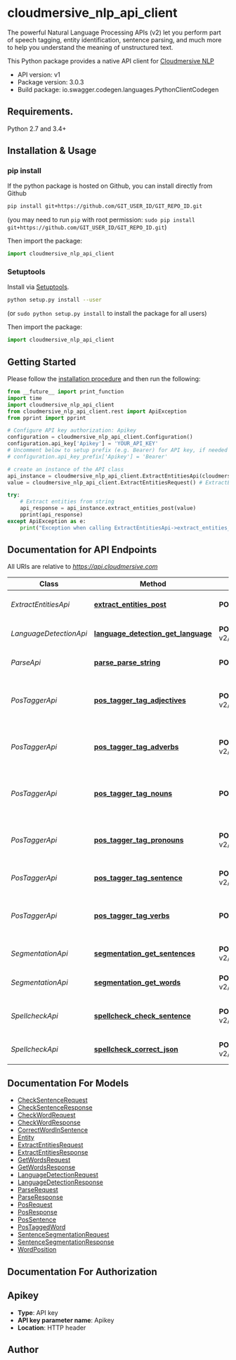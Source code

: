 # cloudmersive_nlp_api_client
The powerful Natural Language Processing APIs (v2) let you perform part of speech tagging, entity identification, sentence parsing, and much more to help you understand the meaning of unstructured text.

This Python package provides a native API client for [Cloudmersive NLP](https://www.cloudmersive.com/nlp-api)

- API version: v1
- Package version: 3.0.3
- Build package: io.swagger.codegen.languages.PythonClientCodegen

## Requirements.

Python 2.7 and 3.4+

## Installation & Usage
### pip install

If the python package is hosted on Github, you can install directly from Github

```sh
pip install git+https://github.com/GIT_USER_ID/GIT_REPO_ID.git
```
(you may need to run `pip` with root permission: `sudo pip install git+https://github.com/GIT_USER_ID/GIT_REPO_ID.git`)

Then import the package:
```python
import cloudmersive_nlp_api_client 
```

### Setuptools

Install via [Setuptools](http://pypi.python.org/pypi/setuptools).

```sh
python setup.py install --user
```
(or `sudo python setup.py install` to install the package for all users)

Then import the package:
```python
import cloudmersive_nlp_api_client
```

## Getting Started

Please follow the [installation procedure](#installation--usage) and then run the following:

```python
from __future__ import print_function
import time
import cloudmersive_nlp_api_client
from cloudmersive_nlp_api_client.rest import ApiException
from pprint import pprint

# Configure API key authorization: Apikey
configuration = cloudmersive_nlp_api_client.Configuration()
configuration.api_key['Apikey'] = 'YOUR_API_KEY'
# Uncomment below to setup prefix (e.g. Bearer) for API key, if needed
# configuration.api_key_prefix['Apikey'] = 'Bearer'

# create an instance of the API class
api_instance = cloudmersive_nlp_api_client.ExtractEntitiesApi(cloudmersive_nlp_api_client.ApiClient(configuration))
value = cloudmersive_nlp_api_client.ExtractEntitiesRequest() # ExtractEntitiesRequest | Input string

try:
    # Extract entities from string
    api_response = api_instance.extract_entities_post(value)
    pprint(api_response)
except ApiException as e:
    print("Exception when calling ExtractEntitiesApi->extract_entities_post: %s\n" % e)

```

## Documentation for API Endpoints

All URIs are relative to *https://api.cloudmersive.com*

Class | Method | HTTP request | Description
------------ | ------------- | ------------- | -------------
*ExtractEntitiesApi* | [**extract_entities_post**](docs/ExtractEntitiesApi.md#extract_entities_post) | **POST** /nlp-v2/extract-entities | Extract entities from string
*LanguageDetectionApi* | [**language_detection_get_language**](docs/LanguageDetectionApi.md#language_detection_get_language) | **POST** /nlp-v2/language/detect | Detect language of text
*ParseApi* | [**parse_parse_string**](docs/ParseApi.md#parse_parse_string) | **POST** /nlp-v2/parse/tree | Parse string to syntax tree
*PosTaggerApi* | [**pos_tagger_tag_adjectives**](docs/PosTaggerApi.md#pos_tagger_tag_adjectives) | **POST** /nlp-v2/pos/tag/adjectives | Part-of-speech tag a string, filter to adjectives
*PosTaggerApi* | [**pos_tagger_tag_adverbs**](docs/PosTaggerApi.md#pos_tagger_tag_adverbs) | **POST** /nlp-v2/pos/tag/adverbs | Part-of-speech tag a string, filter to adverbs
*PosTaggerApi* | [**pos_tagger_tag_nouns**](docs/PosTaggerApi.md#pos_tagger_tag_nouns) | **POST** /nlp-v2/pos/tag/nouns | Part-of-speech tag a string, filter to nouns
*PosTaggerApi* | [**pos_tagger_tag_pronouns**](docs/PosTaggerApi.md#pos_tagger_tag_pronouns) | **POST** /nlp-v2/pos/tag/pronouns | Part-of-speech tag a string, filter to pronouns
*PosTaggerApi* | [**pos_tagger_tag_sentence**](docs/PosTaggerApi.md#pos_tagger_tag_sentence) | **POST** /nlp-v2/pos/tag/sentence | Part-of-speech tag a string
*PosTaggerApi* | [**pos_tagger_tag_verbs**](docs/PosTaggerApi.md#pos_tagger_tag_verbs) | **POST** /nlp-v2/pos/tag/verbs | Part-of-speech tag a string, filter to verbs
*SegmentationApi* | [**segmentation_get_sentences**](docs/SegmentationApi.md#segmentation_get_sentences) | **POST** /nlp-v2/segmentation/sentences | Extract sentences from string
*SegmentationApi* | [**segmentation_get_words**](docs/SegmentationApi.md#segmentation_get_words) | **POST** /nlp-v2/segmentation/words | Get words in input string
*SpellcheckApi* | [**spellcheck_check_sentence**](docs/SpellcheckApi.md#spellcheck_check_sentence) | **POST** /nlp-v2/spellcheck/check/sentence | Check if sentence is spelled correctly
*SpellcheckApi* | [**spellcheck_correct_json**](docs/SpellcheckApi.md#spellcheck_correct_json) | **POST** /nlp-v2/spellcheck/check/word | Find spelling corrections


## Documentation For Models

 - [CheckSentenceRequest](docs/CheckSentenceRequest.md)
 - [CheckSentenceResponse](docs/CheckSentenceResponse.md)
 - [CheckWordRequest](docs/CheckWordRequest.md)
 - [CheckWordResponse](docs/CheckWordResponse.md)
 - [CorrectWordInSentence](docs/CorrectWordInSentence.md)
 - [Entity](docs/Entity.md)
 - [ExtractEntitiesRequest](docs/ExtractEntitiesRequest.md)
 - [ExtractEntitiesResponse](docs/ExtractEntitiesResponse.md)
 - [GetWordsRequest](docs/GetWordsRequest.md)
 - [GetWordsResponse](docs/GetWordsResponse.md)
 - [LanguageDetectionRequest](docs/LanguageDetectionRequest.md)
 - [LanguageDetectionResponse](docs/LanguageDetectionResponse.md)
 - [ParseRequest](docs/ParseRequest.md)
 - [ParseResponse](docs/ParseResponse.md)
 - [PosRequest](docs/PosRequest.md)
 - [PosResponse](docs/PosResponse.md)
 - [PosSentence](docs/PosSentence.md)
 - [PosTaggedWord](docs/PosTaggedWord.md)
 - [SentenceSegmentationRequest](docs/SentenceSegmentationRequest.md)
 - [SentenceSegmentationResponse](docs/SentenceSegmentationResponse.md)
 - [WordPosition](docs/WordPosition.md)


## Documentation For Authorization


## Apikey

- **Type**: API key
- **API key parameter name**: Apikey
- **Location**: HTTP header


## Author



